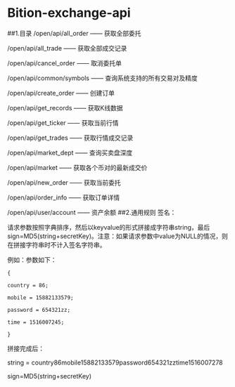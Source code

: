 # Bition-exchange-api
##1.目录
/open/api/all_order —— 获取全部委托

/open/api/all_trade —— 获取全部成交记录

/open/api/cancel_order —— 取消委托单

/open/api/common/symbols —— 查询系统支持的所有交易对及精度

/open/api/create_order —— 创建订单

/open/api/get_records —— 获取K线数据

/open/api/get_ticker —— 获取当前行情

/open/api/get_trades —— 获取行情成交记录

/open/api/market_dept —— 查询买卖盘深度

/open/api/market —— 获取各个币对的最新成交价

/open/api/new_order —— 获取当前委托

/open/api/order_info —— 获取订单详情

/open/api/user/account —— 资产余额
##2.通用规则
签名：

请求参数按照字典排序，然后以keyvalue的形式拼接成字符串string，最后sign=MD5(string+secretKey)。注意：如果请求参数中value为NULL的情况，则在拼接字符串时不计入签名字符串。

例如：参数如下：
```
{

country = 86;

mobile = 15882133579;

password = 654321zz;

time = 1516007245;

}
```
 
拼接完成后：

string = country86mobile15882133579password654321zztime1516007278

sign=MD5(string+secretKey)

